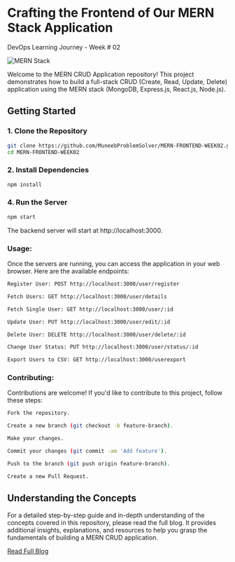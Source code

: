 # Crafting the Frontend of Our MERN Stack Application
DevOps Learning Journey - Week # 02

![MERN Stack](https://cdn.hashnode.com/res/hashnode/image/upload/v1718535777441/8f3e91b2-6b98-49d6-9ff1-94d58c6cc4f5.png?w=1600&h=840&fit=crop&crop=entropy&auto=compress,format&format=webp)


Welcome to the MERN CRUD Application repository! This project demonstrates how to build a full-stack CRUD (Create, Read, Update, Delete) application using the MERN stack (MongoDB, Express.js, React.js, Node.js).


## Getting Started

### 1. Clone the Repository

```bash
git clone https://github.com/MuneebProblemSolver/MERN-FRONTEND-WEEK02.git
cd MERN-FRONTEND-WEEK02
```
### 2. Install Dependencies
```bash
npm install
```

### 4. Run the Server
```bash
npm start 
```
The backend server will start at http://localhost:3000.

### Usage:

Once the servers are running, you can access the application in your web browser. Here are the available endpoints:

```bash 
Register User: POST http://localhost:3000/user/register

Fetch Users: GET http://localhost:3000/user/details

Fetch Single User: GET http://localhost:3000/user/:id

Update User: PUT http://localhost:3000/user/edit/:id

Delete User: DELETE http://localhost:3000/user/delete/:id

Change User Status: PUT http://localhost:3000/user/status/:id

Export Users to CSV: GET http://localhost:3000/userexport
```
### Contributing:
Contributions are welcome! If you'd like to contribute to this project, follow these steps:

```bash
Fork the repository.

Create a new branch (git checkout -b feature-branch).

Make your changes.

Commit your changes (git commit -am 'Add feature').

Push to the branch (git push origin feature-branch).

Create a new Pull Request.
```
## Understanding the Concepts

For a detailed step-by-step guide and in-depth understanding of the concepts covered in this repository, please read the full blog. It provides additional insights, explanations, and resources to help you grasp the fundamentals of building a MERN CRUD application.

[Read Full Blog](https://muneebcloudeng.hashnode.dev/week-02-devops-learning-journey-crafting-the-frontend-of-our-mern-stack-application)



